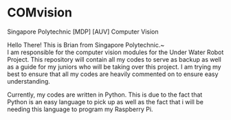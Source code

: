 COMvision
=========
 
Singapore Polytechnic [MDP] [AUV] Computer Vision  
 
Hello There! This is Brian from Singapore Polytechnic.~  
I am responsible for the computer vision modules for the Under Water Robot Project. This repository will contain 
all my codes to serve as backup as well as a guide for my juniors who will be taking over this project. I am trying 
my best to ensure that all my codes are heavily commented on to ensure easy understanding. 

Currently, my codes are written in Python. This is due to the fact that Python is an easy language to pick up as well 
as the fact that i will be needing this language to program my Raspberry Pi. 
 




